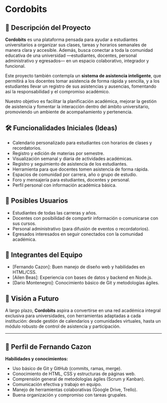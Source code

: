 # Cordobits

## 🧭 Descripción del Proyecto

**Cordobits** es una plataforma pensada para ayudar a estudiantes universitarios a organizar sus clases, tareas y horarios semanales de manera clara y accesible. Además, busca conectar a toda la comunidad educativa de una universidad —estudiantes, docentes, personal administrativo y egresados— en un espacio colaborativo, integrador y funcional.

Este proyecto también contempla un **sistema de asistencia inteligente**, que permitirá a los docentes tomar asistencia de forma rápida y sencilla, y a los estudiantes llevar un registro de sus asistencias y ausencias, fomentando así la responsabilidad y el compromiso académico.

Nuestro objetivo es facilitar la planificación académica, mejorar la gestión de asistencia y fomentar la interacción dentro del ámbito universitario, promoviendo un ambiente de acompañamiento y pertenencia.

## 🛠️ Funcionalidades Iniciales (Ideas)

- Calendario personalizado para estudiantes con horarios de clases y recordatorios.
- Registro y edición de materias por semestre.
- Visualización semanal y diaria de actividades académicas.
- Registro y seguimiento de asistencia de los estudiantes.
- Herramienta para que docentes tomen asistencia de forma rápida.
- Espacios de comunidad por carrera, año o grupo de estudio.
- Foro y mensajería para estudiantes, docentes y personal.
- Perfil personal con información académica básica.

## 🎯 Posibles Usuarios

- Estudiantes de todas las carreras y años.
- Docentes con posibilidad de compartir información o comunicarse con sus cursos.
- Personal administrativo (para difusión de eventos o recordatorios).
- Egresados interesados en seguir conectados con la comunidad académica.

## 👥 Integrantes del Equipo

- [Fernando Cazon]: Buen manejo de diseño web y habilidades en HTML/CSS. 
- [Ailen Beas]: Experiencia con bases de datos y backend en Node.js.
- [Dario Montenegro]: Conocimiento básico de Git y metodologías ágiles.



## 🚀 Visión a Futuro

A largo plazo, **Cordobits** aspira a convertirse en una red académica integral exclusiva para universidades, con herramientas adaptadas a cada institución: desde gestión de calendarios y comunidades virtuales, hasta un módulo robusto de control de asistencia y participación.

---

## 👤 Perfil de Fernando Cazon

**Habilidades y conocimientos:**

- Uso básico de Git y GitHub (commits, ramas, merge).
- Conocimiento de HTML, CSS y estructuras de páginas web.
- Comprensión general de metodologías ágiles (Scrum y Kanban).
- Comunicación efectiva y trabajo en equipo.
- Manejo de herramientas colaborativas (Google Drive, Trello).
- Buena organización y compromiso con tareas grupales.

